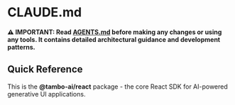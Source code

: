 # CLAUDE.md

**⚠️ IMPORTANT: Read [AGENTS.md](./AGENTS.md) before making any changes or using any tools. It contains detailed architectural guidance and development patterns.**

## Quick Reference

This is the **@tambo-ai/react** package - the core React SDK for AI-powered generative UI applications.
